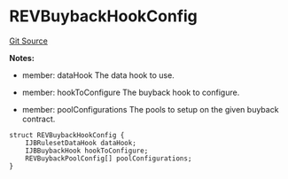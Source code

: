 # REVBuybackHookConfig
[Git Source](https://github.com/rev-net/revnet-core-v5/blob/364afaae78a8f60af2b98252dc96af1c2e4760d3/src/structs/REVBuybackHookConfig.sol)

**Notes:**
- member: dataHook The data hook to use.

- member: hookToConfigure The buyback hook to configure.

- member: poolConfigurations The pools to setup on the given buyback contract.


```solidity
struct REVBuybackHookConfig {
    IJBRulesetDataHook dataHook;
    IJBBuybackHook hookToConfigure;
    REVBuybackPoolConfig[] poolConfigurations;
}
```

